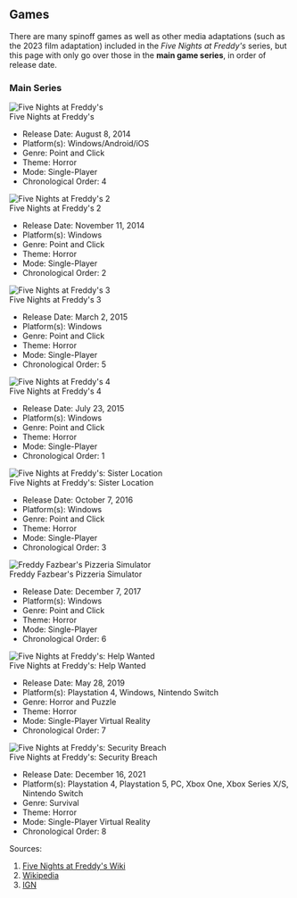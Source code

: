 ## Games
There are many spinoff games as well as other media adaptations (such as the 2023 film adaptation) included in the _Five Nights at Freddy's_ series, but this page with only go over those in the **main game series**, in order of release date. 

### Main Series
![Five Nights at Freddy's](https://static.wikia.nocookie.net/freddy-fazbears-pizza/images/d/da/FNaF1.jpg/revision/latest/scale-to-width-down/350?cb=20230410020858)  
Five Nights at Freddy's
* Release Date: August 8, 2014
* Platform(s): Windows/Android/iOS
* Genre: Point and Click
* Theme: Horror
* Mode: Single-Player
* Chronological Order: 4

![Five Nights at Freddy's 2](https://static.wikia.nocookie.net/freddy-fazbears-pizza/images/7/73/FNAF_2_picture.png/revision/latest/scale-to-width-down/350?cb=20141112195621)  
Five Nights at Freddy's 2
* Release Date: November 11, 2014
* Platform(s): Windows
* Genre: Point and Click
* Theme: Horror
* Mode: Single-Player
* Chronological Order: 2

![Five Nights at Freddy's 3](https://static.wikia.nocookie.net/freddy-fazbears-pizza/images/7/70/FNaF3_Steam_Greenlight_Icon.png/revision/latest/scale-to-width-down/350?cb=20150130050641)  
Five Nights at Freddy's 3
* Release Date: March 2, 2015
* Platform(s): Windows
* Genre: Point and Click
* Theme: Horror
* Mode: Single-Player
* Chronological Order: 5

![Five Nights at Freddy's 4](https://static.wikia.nocookie.net/freddy-fazbears-pizza/images/6/6c/Fnaf_4_desktop_icon.jpg/revision/latest/scale-to-width-down/350?cb=20150723014651)  
Five Nights at Freddy's 4
* Release Date: July 23, 2015
* Platform(s): Windows
* Genre: Point and Click
* Theme: Horror
* Mode: Single-Player
* Chronological Order: 1

![Five Nights at Freddy's: Sister Location](https://static.wikia.nocookie.net/freddy-fazbears-pizza/images/e/e5/FNAFSL_Steam_Store_Page_Header.jpg/revision/latest/scale-to-width-down/350?cb=20161011230759)  
Five Nights at Freddy's: Sister Location
* Release Date: October 7, 2016
* Platform(s): Windows
* Genre: Point and Click
* Theme: Horror
* Mode: Single-Player
* Chronological Order: 3

![Freddy Fazbear's Pizzeria Simulator](https://static.wikia.nocookie.net/freddy-fazbears-pizza/images/1/1c/FFPS_Steam_Header.jpg/revision/latest/scale-to-width-down/350?cb=20171207081037)  
Freddy Fazbear's Pizzeria Simulator
* Release Date: December 7, 2017
* Platform(s): Windows
* Genre: Point and Click
* Theme: Horror
* Mode: Single-Player
* Chronological Order: 6

![Five Nights at Freddy's: Help Wanted](https://static.wikia.nocookie.net/freddy-fazbears-pizza/images/f/f2/Helpwantedteaser2.jpg/revision/latest/scale-to-width-down/350?cb=20190325224219)  
Five Nights at Freddy's: Help Wanted
* Release Date: May 28, 2019
* Platform(s): Playstation 4, Windows, Nintendo Switch
* Genre: Horror and Puzzle
* Theme: Horror
* Mode: Single-Player Virtual Reality
* Chronological Order: 7

![Five Nights at Freddy's: Security Breach](https://static.wikia.nocookie.net/freddy-fazbears-pizza/images/f/f9/Security_breach_poster.jpg/revision/latest/scale-to-width-down/333?cb=20211202165652)  
Five Nights at Freddy's: Security Breach
* Release Date: December 16, 2021
* Platform(s): Playstation 4, Playstation 5, PC, Xbox One, Xbox Series X/S, Nintendo Switch
* Genre: Survival
* Theme: Horror
* Mode: Single-Player Virtual Reality
* Chronological Order: 8

Sources: 
1. [Five Nights at Freddy's Wiki](https://freddy-fazbears-pizza.fandom.com/wiki/Category:FNAF:_Five_Nights_at_Freddy%27s_Saga)
2. [Wikipedia](https://en.wikipedia.org/wiki/Five_Nights_at_Freddy%27s)
3. [IGN](https://www.ign.com/articles/fnaf-games-in-order)

